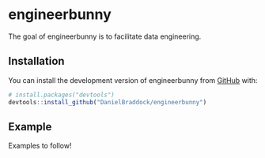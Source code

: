 
# engineerbunny

The goal of engineerbunny is to facilitate data engineering.

## Installation

You can install the development version of engineerbunny from
[GitHub](https://github.com/) with:

``` r
# install.packages("devtools")
devtools::install_github("DanielBraddock/engineerbunny")
```

## Example

Examples to follow!
